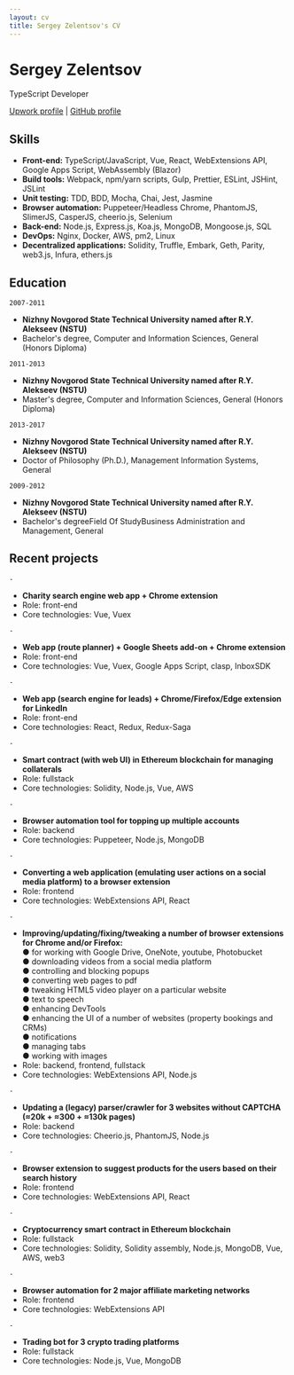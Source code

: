 ```yaml
---
layout: cv
title: Sergey Zelentsov's CV
---
```

# Sergey Zelentsov
TypeScript Developer

<div id="webaddress">
<a href="https://www.upwork.com/freelancers/~016d2e35b1f8ffee59">Upwork profile</a> | <a href="https://github.com/traxium">GitHub profile</a>
</div>


## Skills

- __Front-end:__ TypeScript/JavaScript, Vue, React, WebExtensions API, Google Apps Script, WebAssembly (Blazor)
- __Build tools:__ Webpack, npm/yarn scripts, Gulp, Prettier, ESLint, JSHint, JSLint
- __Unit testing:__ TDD, BDD, Mocha, Chai, Jest, Jasmine
- __Browser automation:__ Puppeteer/Headless Chrome, PhantomJS, SlimerJS, CasperJS, cheerio.js, Selenium
- __Back-end:__ Node.js, Express.js, Koa.js, MongoDB, Mongoose.js, SQL
- __DevOps:__ Nginx, Docker, AWS, pm2, Linux
- __Decentralized applications:__ Solidity, Truffle, Embark, Geth, Parity, web3.js, Infura, ethers.js


## Education

`2007-2011`
- __Nizhny Novgorod State Technical University named after R.Y. Alekseev (NSTU)__
- Bachelor's degree, Computer and Information Sciences, General (Honors Diploma)

`2011-2013`
- __Nizhny Novgorod State Technical University named after R.Y. Alekseev (NSTU)__
- Master's degree, Computer and Information Sciences, General (Honors Diploma)

`2013-2017`
- __Nizhny Novgorod State Technical University named after R.Y. Alekseev (NSTU)__
- Doctor of Philosophy (Ph.D.), Management Information Systems, General

`2009-2012`
- __Nizhny Novgorod State Technical University named after R.Y. Alekseev (NSTU)__
- Bachelor's degreeField Of StudyBusiness Administration and Management, General


## Recent projects

`-`
- __Charity search engine web app + Chrome extension__
- Role: front-end
- Core technologies: Vue, Vuex

`-`
- __Web app (route planner) + Google Sheets add-on + Chrome extension__
- Role: front-end
- Core technologies: Vue, Vuex, Google Apps Script, clasp, InboxSDK

`-`
- __Web app (search engine for leads) + Chrome/Firefox/Edge extension for LinkedIn__
- Role: front-end
- Core technologies: React, Redux, Redux-Saga

`-`
- __Smart contract (with web UI) in Ethereum blockchain for managing collaterals__
- Role: fullstack
- Core technologies: Solidity, Node.js, Vue, AWS

`-`
- __Browser automation tool for topping up multiple accounts__
- Role: backend
- Core technologies: Puppeteer, Node.js, MongoDB

`-`
- __Converting a web application (emulating user actions on a social media platform) to a browser extension__
- Role: frontend
- Core technologies: WebExtensions API, React

`-`
- __Improving/updating/fixing/tweaking a number of browser extensions for Chrome and/or Firefox:__<br>
  ● for working with Google Drive, OneNote, youtube, Photobucket<br>
  ● downloading videos from a social media platform<br>
  ● controlling and blocking popups<br>
  ● converting web pages to pdf<br>
  ● tweaking HTML5 video player on a particular website<br>
  ● text to speech<br>
  ● enhancing DevTools<br>
  ● enhancing the UI of a number of websites (property bookings and CRMs)<br>
  ● notifications<br>
  ● managing tabs<br>
  ● working with images<br>
- Role: backend, frontend, fullstack
- Core technologies: WebExtensions API, Node.js

`-`
- __Updating a (legacy) parser/crawler for 3 websites without CAPTCHA (≈20k + ≈300 + ≈130k pages)__
- Role: backend
- Core technologies: Cheerio.js, PhantomJS, Node.js

`-`
- __Browser extension to suggest products for the users based on their search history__
- Role: frontend
- Core technologies: WebExtensions API, React

`-`
- __Cryptocurrency smart contract in Ethereum blockchain__
- Role: fullstack
- Core technologies: Solidity, Solidity assembly, Node.js, MongoDB, Vue, AWS, web3

`-`
- __Browser automation for 2 major affiliate marketing networks__
- Role: frontend
- Core technologies: WebExtensions API

`-`
- __Trading bot for 3 crypto trading platforms__
- Role: fullstack
- Core technologies: Node.js, Vue, MongoDB



<!-- ### Footer

Last updated: Jule 2021 -->
